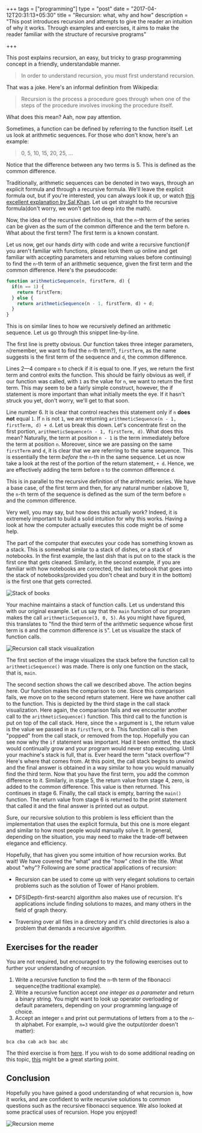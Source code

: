 +++
tags = ["programming"]
type = "post"
date = "2017-04-12T20:31:13+05:30"
title = "Recursion: what, why and how"
description = "This post introduces recursion and attempts to give the reader an intuition of why it works. Through examples and exercises, it aims to make the reader familiar with the structure of recursive programs"

+++

This post explains recursion, an easy, but tricky to grasp programming concept in a friendly, understandable manner.

> In order to understand recursion, you must first understand recursion.

That was a joke. Here's an informal definition from Wikipedia:

> Recursion is the process a procedure goes through when one of the steps of the procedure involves invoking the procedure itself.

What does this mean? Aah, now pay attention.

Sometimes, a function can be defined by referring to the function itself. Let us look at arithmetic sequences. For those who don't know, here's an example:

> 0, 5, 10, 15, 20, 25, …

Notice that the difference between any two terms is 5. This is defined as the common difference.

Traditionally, arithmetic sequences can be denoted in two ways, through an explicit formula and through a recursive formula. We'll leave the explicit formula out, but if you're interested, you can always look it up, or watch [this excellent explanation by Sal Khan](https://www.khanacademy.org/math/algebra/sequences/constructing-arithmetic-sequences/a/writing-explicit-formulas-for-arithmetic-sequences). Let us get straight to the recursive formula(don't worry, we won't get too deep into the math).

Now, the idea of the recursive definition is, that the `n`-th term of the series can be given as the sum of the common difference and the term before n. What about the first term? The first term is a known constant.

Let us now, get our hands dirty with code and write a recursive function(if you aren't familiar with functions, please look them up online and get familiar with accepting parameters and returning values before continuing) to find the `n`-th term of an arithmetic sequence, given the first term and the common difference. Here's the pseudocode:

```javascript
function arithmeticSequence(n, firstTerm, d) {
  if(n == 1) {
    return firstTerm;
  } else {
  	return arithmeticSequence(n - 1, firstTerm, d) + d;
  }
}
```

This is on similar lines to how we recursively defined an arithmetic sequence. Let us go through this snippet line-by-line.

The first line is pretty obvious. Our function takes three integer parameters, `n`(remember, we want to find the `n`-th term?), `firstTerm`, as the name suggests is the first term of the sequence and `d`, the common difference.

Lines 2—4 compare `n` to check if it is equal to one. If yes, we return the first term and control exits the function. This should be fairly obvious as well, if our function was called, with `1` as the value for `n`, we want to return the first term. This may seem to be a fairly simple construct, however, the if statement is more important than what initially meets the eye. If it hasn't struck you yet, don't worry, we'll get to that soon.

Line number 6. It is clear that control reaches this statement only if `n` **does not** equal `1`. If `n` is not `1`, we are returning `arithmeticSequence(n - 1, firstTerm, d) + d`. Let us break this down. Let's concentrate first on the first portion, `arithmeticSequence(n - 1, firstTerm, d)`. What does this mean? Naturally, the term at position `n - 1` is the term immediately before the term at position `n`. Moreover, since we are passing on the same `firstTerm` and `d`, it is clear that we are referring to the same sequence. This is essentially the term *before* the `n`-th in the same sequence. Let us now take a look at the rest of the portion of the return statement,  `+ d`. Hence, we are effectively adding the term before `n` to the common difference `d`.

This is in parallel to the recursive definition of the arithmetic series. We have a base case, of the first term and then, for any natural number `n`(above 1), the `n`-th term of the sequence is defined as the sum of the term before `n` and the common difference.

Very well, you may say, but how does this actually work? Indeed, it is extremely important to build a solid intuition for why this works. Having a look at how the computer actually executes this code might be of some help.

The part of the computer that executes your code has something known as a stack. This is somewhat similar to a stack of dishes, or a stack of notebooks. In the first example, the last dish that is put on to the stack is the first one that gets cleaned. Similarly, in the second example, if you are familiar with how notebooks are corrected, the last notebook that goes into the stack of notebooks(provided you don't cheat and bury it in the bottom) is the first one that gets corrected.

![Stack of books](http://images2.fanpop.com/images/photos/2900000/Stack-of-Books-books-to-read-2998208-550-408.jpg)

Your machine maintains a stack of function calls. Let us understand this with our original example. Let us say that the `main` function of our program makes the call  `arithmeticSequence(3, 0, 5)`. As you might have figured, this translates to "find the third term of the arithmetic sequence whose first term is `0` and the common difference is `5`". Let us visualize the stack of function calls.

![Recursion call stack visualization](/img/recursion-call-stack.png)

The first section of the image visualizes the stack before the function call to `arithmeticSequence()` was made. There is only one function on the stack, that is, `main`.

The second section shows the call we described above. The action begins here. Our function makes the comparison to one. Since this comparison fails, we move on to the second return statement. Here we have another call to the function. This is depicted by the third stage in the call stack visualization. Here again, the comparison fails and we encounter another call to the `arithmeticSequence()` function. This third call to the function is put on top of the call stack. Here, since the `n` argument is `1`, the return value is the value we passed in as `firstTerm`, or `0`.  This function call is then "popped" from the call stack, or removed from the top. Hopefully you can see now why the `if` statement was important. Had it been omitted, the stack would continually grow and your program would never stop executing. Until your machine's stack is full, that is. Ever heard the term "stack overflow"? Here's where that comes from. At this point, the call stack begins to unwind and the final answer is obtained in a way similar to how you would manually find the third term. Now that you have the first term, you add the common difference to it. Similarly, in stage 5, the return value from stage 4, zero, is added to the common difference. This value is then returned. This continues in stage 6. Finally, the call stack is empty, barring the `main()` function. The return value from stage 6 is returned to the print statement that called it and the final answer is printed out as output.

Sure, our recursive solution to this problem is less efficient than the implementation that uses the explicit formula, but this one is more elegant and similar to how most people would manually solve it. In general, depending on the situation, you may need to make the trade-off between elegance and efficiency.

Hopefully, that has given you some intuition of how recursion works. But wait! We have covered the "what" and the "how" cited in the title. What about "why"? Following are some practical applications of recursion:

* Recursion can be used to come up with very elegant solutions to certain problems such as the solution of Tower of Hanoi problem.


* DFS(Depth-first-search) algorithm also makes use of recursion. It's applications include finding solutions to mazes, and many others in the field of graph theory.
* Traversing over all files in a directory and it's child directories is also a problem that demands a recursive algorithm.

## Exercises for the reader

You are not required, but encouraged to try the following exercises out to further your understanding of recursion.

1. Write a recursive function to find the `n`-th term of the fibonacci sequence(the traditional example).
2. Write a recursive function accept *one integer as a parameter* and return a binary string. You might want to look up operator overloading or default parameters, depending on your programming language of choice.
3. Accept an integer `n` and print out permutations of letters from a to the `n`-th alphabet. For example, `n=3` would give the output(order doesn't matter):

```
bca cba cab acb bac abc
```

The third exercise is from [here](http://introcs.cs.princeton.edu/java/23recursion/). If you wish to do some additional reading on this topic, [this](http://introcs.cs.princeton.edu/java/23recursion/) might be a great starting point.

## Conclusion

Hopefully you have gained a good understanding of what recursion is, how it works, and are confident to write recursive solutions to common questions such as the recursive fibonacci sequence. We also looked at some practical uses of recursion. Hope you enjoyed!

![Recursion meme](http://s2.quickmeme.com/img/a7/a764b1ed93f5fae80373f990de499c79ef0e2b0b3f950cb6b42ed9294de3b947.jpg)
